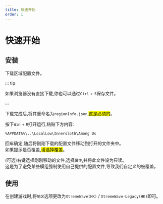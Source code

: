 ```yaml
---
title: 快速开始
order: 1
---
```


# 快速开始

## 安装

下载区域配置文件。

<Links
:items="[
 {
   name: '下载区域配置文件',
   desc: '相关服务由XtremeAPI提供',        
   link: 'https://api.xtreme.net.cn/Docs/Server/regionInfo.json',
   icon: 'material-symbols:download-rounded'
 }
]"
/>

::: tip

如果浏览器没有直接下载,你也可以通过`Ctrl` + `S`保存文件。

:::

下载完成后,将其重命名为`regionInfo.json`,<mark>这是必须的</mark>。

按下`Win` + `R`打开运行,粘贴下方内容:

```[文件资源管理器]
%APPDATA%\..\LocalLow\Innersloth\Among Us
```

回车确定,随后将刚刚下载的配置文件移动到打开的文件夹中。\
如果提示是否覆盖,<mark>请选择覆盖</mark>。

(可选)右键选择刚刚移动的文件,选择`属性`,并将此文件设为只读。\
这是为了避免某些模组强制使用自己提供的配置文件,导致我们自定义的被覆盖。

## 使用

在创建游戏时,将`地区`选项更改为`XtremeWave(HK)` / `XtremeWave-Legacy(HK)`即可。